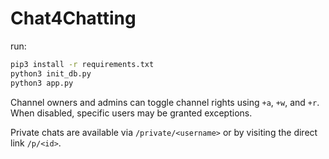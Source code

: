 # Chat4Chatting

run:
```bash
pip3 install -r requirements.txt
python3 init_db.py
python3 app.py
```
Channel owners and admins can toggle channel rights using `+a`, `+w`, and `+r`. When disabled, specific users may be granted exceptions.

Private chats are available via `/private/<username>` or by visiting the direct
link `/p/<id>`.

